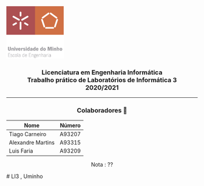 <img src='media/uminho_eng.png' width="30%"/>

<h3 align="center">Licenciatura em Engenharia Informática <br> Trabalho prático de Laboratórios de Informática 3 <br> 2020/2021 </h3>

---
<h3 align="center"> Colaboradores &#129309 </h2>

<div align="center">

| Nome             | Número  |
|------------------|---------|
| Tiago Carneiro   | A93207  |
| Alexandre Martins| A93315  |
| Luis Faria       | A93209  |

Nota : ??

</div>
# LI3 , Uminho
